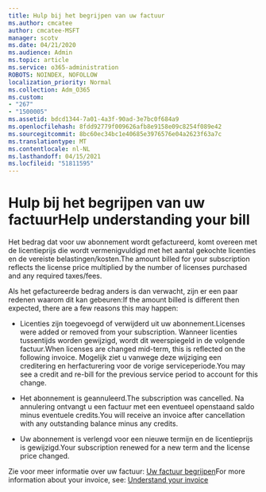 ```yaml
---
title: Hulp bij het begrijpen van uw factuur
ms.author: cmcatee
author: cmcatee-MSFT
manager: scotv
ms.date: 04/21/2020
ms.audience: Admin
ms.topic: article
ms.service: o365-administration
ROBOTS: NOINDEX, NOFOLLOW
localization_priority: Normal
ms.collection: Adm_O365
ms.custom:
- "267"
- "1500005"
ms.assetid: bdcd1344-7a01-4a3f-90ad-3e7bc0f684a9
ms.openlocfilehash: 8fdd92779f009626afb8e9158e09c8254f089e42
ms.sourcegitcommit: 8bc60ec34bc1e40685e3976576e04a2623f63a7c
ms.translationtype: MT
ms.contentlocale: nl-NL
ms.lasthandoff: 04/15/2021
ms.locfileid: "51811595"
---
```

# <a name="help-understanding-your-bill"></a><span data-ttu-id="d45d0-102">Hulp bij het begrijpen van uw factuur</span><span class="sxs-lookup"><span data-stu-id="d45d0-102">Help understanding your bill</span></span>

<span data-ttu-id="d45d0-103">Het bedrag dat voor uw abonnement wordt gefactureerd, komt overeen met de licentieprijs die wordt vermenigvuldigd met het aantal gekochte licenties en de vereiste belastingen/kosten.</span><span class="sxs-lookup"><span data-stu-id="d45d0-103">The amount billed for your subscription reflects the license price multiplied by the number of licenses purchased and any required taxes/fees.</span></span>
  
<span data-ttu-id="d45d0-104">Als het gefactureerde bedrag anders is dan verwacht, zijn er een paar redenen waarom dit kan gebeuren:</span><span class="sxs-lookup"><span data-stu-id="d45d0-104">If the amount billed is different then expected, there are a few reasons this may happen:</span></span>
  
- <span data-ttu-id="d45d0-105">Licenties zijn toegevoegd of verwijderd uit uw abonnement.</span><span class="sxs-lookup"><span data-stu-id="d45d0-105">Licenses were added or removed from your subscription.</span></span> <span data-ttu-id="d45d0-106">Wanneer licenties tussentijds worden gewijzigd, wordt dit weerspiegeld in de volgende factuur.</span><span class="sxs-lookup"><span data-stu-id="d45d0-106">When licenses are changed mid-term, this is reflected on the following invoice.</span></span> <span data-ttu-id="d45d0-107">Mogelijk ziet u vanwege deze wijziging een creditering en herfacturering voor de vorige serviceperiode.</span><span class="sxs-lookup"><span data-stu-id="d45d0-107">You may see a credit and re-bill for the previous service period to account for this change.</span></span>

- <span data-ttu-id="d45d0-108">Het abonnement is geannuleerd.</span><span class="sxs-lookup"><span data-stu-id="d45d0-108">The subscription was cancelled.</span></span> <span data-ttu-id="d45d0-109">Na annulering ontvangt u een factuur met een eventueel openstaand saldo minus eventuele credits.</span><span class="sxs-lookup"><span data-stu-id="d45d0-109">You will receive an invoice after cancellation with any outstanding balance minus any credits.</span></span>

- <span data-ttu-id="d45d0-110">Uw abonnement is verlengd voor een nieuwe termijn en de licentieprijs is gewijzigd.</span><span class="sxs-lookup"><span data-stu-id="d45d0-110">Your subscription renewed for a new term and the license price changed.</span></span>

<span data-ttu-id="d45d0-111">Zie voor meer informatie over uw factuur: [Uw factuur begrijpen](https://docs.microsoft.com/microsoft-365/commerce/billing-and-payments/understand-your-invoice2)</span><span class="sxs-lookup"><span data-stu-id="d45d0-111">For more information about your invoice, see: [Understand your invoice](https://docs.microsoft.com/microsoft-365/commerce/billing-and-payments/understand-your-invoice2)</span></span>